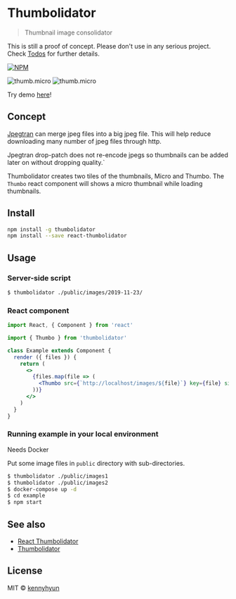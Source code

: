 # Thumbolidator

> Thumbnail image consolidator

This is still a proof of concept. Please don't use in any serious project. Check [Todos](https://github.com/kennyhyun/thumbolidator/tree/master/scripts#todos-and-limitations) for further details.

[![NPM](https://img.shields.io/npm/v/thumbolidator.svg)](https://www.npmjs.com/package/thumbolidator)

![thumb.micro](https://kennyhyun.github.io/thumbolidator/images/images1/thumb.micro.jpg) ![thumb.micro](https://kennyhyun.github.io/thumbolidator/images/images2/thumb.micro.jpg)

Try demo [here](https://kennyhyun.github.io/thumbolidator/)!

## Concept

[Jpegtran](https://jpegclub.org/jpegtran/) can merge jpeg files into a big jpeg file. This will help reduce downloading many number of jpeg files through http.

Jpegtran drop-patch does not re-encode jpegs so thumbnails can be added later on without dropping quality.`

Thumbolidator creates two tiles of the thumbnails, Micro and Thumbo. The `Thumbo` react component will shows a micro thumbnail while loading thumbnails.

## Install

```bash
npm install -g thumbolidator
npm install --save react-thumbolidator
```

## Usage

### Server-side script

```bash
$ thumbolidator ./public/images/2019-11-23/
```

### React component

```jsx
import React, { Component } from 'react'

import { Thumbo } from 'thumbolidator'

class Example extends Component {
  render ({ files }) {
    return (
      <>
        {files.map(file => (
          <Thumbo src={`http://localhost/images/${file}`} key={file} size={64} />
        ))}
      </>
    )
  }
}
```

### Running example in your local environment

Needs Docker

Put some image files in `public` directory with sub-directories.

```bash
$ thumbolidator ./public/images1
$ thumbolidator ./public/images2
$ docker-compose up -d
$ cd example
$ npm start
```

## See also

- [React Thumbolidator](https://github.com/kennyhyun/thumbolidator/blob/master/react/README.md)
- [Thumbolidator](https://github.com/kennyhyun/thumbolidator/blob/master/scripts/README.md)

## License

MIT © [kennyhyun](https://github.com/kennyhyun)
